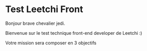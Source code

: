 # Test Leetchi Front

Bonjour brave chevalier jedi.

Bienvenue sur le test technique front-end developer de Leetchi :)

Votre mission sera composer en 3 objectifs